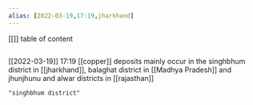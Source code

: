 ```yaml
---
alias: [2022-03-19,17:19,jharkhand]
---
```

[[]]
table of content
```toc
```

[[2022-03-19]] 17:19
[[copper]] deposits mainly occur in the singhbhum district in [[jharkhand]], balaghat district in [[Madhya Pradesh]] and jhunjhunu and alwar districts in [[rajasthan]]
```query
"singhbhum district"
```